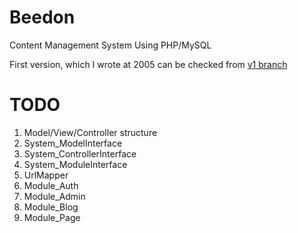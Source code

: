 # Beedon

Content Management System Using PHP/MySQL

First version, which I wrote at 2005 can be checked from [v1 branch](http://github.com/yuxel/beedon/tree/v1)

# TODO 

1.  Model/View/Controller structure
2.  System_ModelInterface
3.  System_ControllerInterface
4.  System_ModuleInterface
5.  UrlMapper
6.  Module_Auth
7.  Module_Admin
8.  Module_Blog
9.  Module_Page

